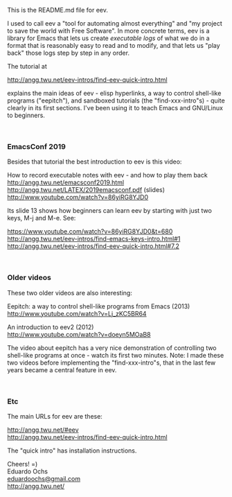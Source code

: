 This is the README.md file for eev.

I used to call eev a "tool for automating almost everything" and "my
project to save the world with Free Software". In more concrete terms,
eev is a library for Emacs that lets us create _executable logs_ of
what we do in a format that is reasonably easy to read and to modify,
and that lets us "play back" those logs step by step in any order.

The tutorial at

  http://angg.twu.net/eev-intros/find-eev-quick-intro.html

explains the main ideas of eev - elisp hyperlinks, a way to control
shell-like programs ("eepitch"), and sandboxed tutorials (the
"find-xxx-intro"s) - quite clearly in its first sections. I've been
using it to teach Emacs and GNU/Linux to beginners.

<p><br/></p>




### EmacsConf 2019

Besides that tutorial the best introduction to eev is this video:

  How to record executable notes with eev - and how to play them back  
  http://angg.twu.net/emacsconf2019.html  
  http://angg.twu.net/LATEX/2019emacsconf.pdf (slides)  
  http://www.youtube.com/watch?v=86yiRG8YJD0

Its slide 13 shows how beginners can learn eev by starting with just
two keys, M-j and M-e. See:

  https://www.youtube.com/watch?v=86yiRG8YJD0&t=680  
  http://angg.twu.net/eev-intros/find-emacs-keys-intro.html#1  
  http://angg.twu.net/eev-intros/find-eev-quick-intro.html#7.2

<p><br/></p>





### Older videos

These two older videos are also interesting:

  Eepitch: a way to control shell-like programs from Emacs (2013)  
  http://www.youtube.com/watch?v=Lj_zKC5BR64

  An introduction to eev2 (2012)  
  http://www.youtube.com/watch?v=doeyn5MOaB8

The video about eepitch has a very nice demonstration of controlling
two shell-like programs at once - watch its first two minutes. Note: I
made these two videos before implementing the "find-xxx-intro"s, that
in the last few years became a central feature in eev.





<p><br/></p>

### Etc

The main URLs for eev are these:

  http://angg.twu.net/#eev  
  http://angg.twu.net/eev-intros/find-eev-quick-intro.html

The "quick intro" has installation instructions.

Cheers! =)  
  Eduardo Ochs  
  eduardoochs@gmail.com  
  http://angg.twu.net/
